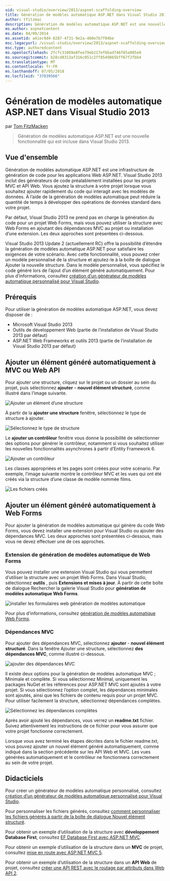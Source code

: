 ```yaml
---
uid: visual-studio/overview/2013/aspnet-scaffolding-overview
title: Génération de modèles automatique ASP.NET dans Visual Studio 2013 | Microsoft Docs
author: tfitzmac
description: Génération de modèles automatique ASP.NET est une nouvelle fonctionnalité qui est incluse dans Visual Studio 2013.
ms.author: aspnetcontent
ms.date: 04/09/2014
ms.assetid: a41ec9d4-8287-4f31-9e2a-460e7b7f04be
msc.legacyurl: /visual-studio/overview/2013/aspnet-scaffolding-overview
msc.type: authoredcontent
ms.openlocfilehash: 2fcfc31069e8fee79eb217ef6bad746f85a085e0
ms.sourcegitcommit: b28cd0313af316c051c2ff8549865bff67f2fbb4
ms.translationtype: MT
ms.contentlocale: fr-FR
ms.lasthandoff: 07/05/2018
ms.locfileid: "37839566"
---
```

<a name="aspnet-scaffolding-in-visual-studio-2013"></a>Génération de modèles automatique ASP.NET dans Visual Studio 2013
====================
par [Tom FitzMacken](https://github.com/tfitzmac)

> Génération de modèles automatique ASP.NET est une nouvelle fonctionnalité qui est incluse dans Visual Studio 2013.


## <a name="overview"></a>Vue d'ensemble

Génération de modèles automatique ASP.NET est une infrastructure de génération de code pour les applications Web ASP.NET. Visual Studio 2013 inclut des générateurs de code préalablement installées pour les projets MVC et API Web. Vous ajoutez la structure à votre projet lorsque vous souhaitez ajouter rapidement du code qui interagit avec les modèles de données. À l’aide de la génération de modèles automatique peut réduire la quantité de temps à développer des opérations de données standard dans votre projet.

Par défaut, Visual Studio 2013 ne prend pas en charge la génération du code pour un projet Web Forms, mais vous pouvez utiliser la structure avec Web Forms en ajoutant des dépendances MVC au projet ou installation d’une extension. Les deux approches sont présentées ci-dessous.

Visual Studio 2013 Update 2 (actuellement RC) offre la possibilité d’étendre la génération de modèles automatique ASP.NET pour satisfaire les exigences de votre scénario. Avec cette fonctionnalité, vous pouvez créer un modèle personnalisé de la structure et ajoutez-le à la boîte de dialogue Ajouter la nouvelle structure. Dans le modèle personnalisé, vous spécifiez le code généré lors de l’ajout d’un élément généré automatiquement. Pour plus d’informations, consultez [création d’un générateur de modèles automatique personnalisé pour Visual Studio](https://go.microsoft.com/fwlink/p/?LinkId=395029).

## <a name="prerequisites"></a>Prérequis

Pour utiliser la génération de modèles automatique ASP.NET, vous devez disposer de :

- Microsoft Visual Studio 2013
- Outils de développement Web (partie de l’installation de Visual Studio 2013 par défaut)
- ASP.NET Web Frameworks et outils 2013 (partie de l’installation de Visual Studio 2013 par défaut)

## <a name="add-a-scaffolded-item-to-mvc-or-web-api"></a>Ajouter un élément généré automatiquement à MVC ou Web API

Pour ajouter une structure, cliquez sur le projet ou un dossier au sein du projet, puis sélectionnez **ajouter** – **nouvel élément structuré**, comme illustré dans l’image suivante.

![Ajouter un élément d’une structure](aspnet-scaffolding-overview/_static/image1.png)

À partir de la **ajouter une structure** fenêtre, sélectionnez le type de structure à ajouter.

![Sélectionnez le type de structure](aspnet-scaffolding-overview/_static/image2.png)

Le **ajouter un contrôleur** fenêtre vous donne la possibilité de sélectionner des options pour générer le contrôleur, notamment si vous souhaitez utiliser les nouvelles fonctionnalités asynchrones à partir d’Entity Framework 6.

![Ajouter un contrôleur](aspnet-scaffolding-overview/_static/image3.png)

Les classes appropriées et les pages sont créées pour votre scénario. Par exemple, l’image suivante montre le contrôleur MVC et les vues qui ont été créés via la structure d’une classe de modèle nommée films.

![Les fichiers créés](aspnet-scaffolding-overview/_static/image4.png)

## <a name="add-a-scaffolded-item-to-web-forms"></a>Ajouter un élément généré automatiquement à Web Forms

Pour ajouter la génération de modèles automatique qui génère du code Web Forms, vous devez installer une extension pour Visual Studio ou ajouter des dépendances MVC. Les deux approches sont présentées ci-dessous, mais vous ne devez effectuer une de ces approches.

### <a name="web-forms-scaffolding-extension"></a>Extension de génération de modèles automatique de Web Forms

Vous pouvez installer une extension Visual Studio qui vous permettent d’utiliser la structure avec un projet Web Forms. Dans Visual Studio, sélectionnez **outils** , puis **Extensions et mises à jour**. À partir de cette boîte de dialogue Rechercher la galerie Visual Studio pour **génération de modèles automatique Web Forms**.

![installer les formulaires web génération de modèles automatique](aspnet-scaffolding-overview/_static/image5.png)

Pour plus d’informations, consultez [génération de modèles automatique Web Forms](https://go.microsoft.com/fwlink/p/?LinkId=396478).

### <a name="mvc-dependencies"></a>Dépendances MVC

Pour ajouter des dépendances MVC, sélectionnez **ajouter** - **nouvel élément structuré**. Dans la fenêtre Ajouter une structure, sélectionnez **des dépendances MVC**, comme illustré ci-dessous.

![ajouter des dépendances MVC](aspnet-scaffolding-overview/_static/image6.png)

Il existe deux options pour la génération de modèles automatique MVC ; Minimale et complète. Si vous sélectionnez Minimal, uniquement les packages NuGet et les références pour ASP.NET MVC sont ajoutés à votre projet. Si vous sélectionnez l’option complet, les dépendances minimales sont ajoutés, ainsi que les fichiers de contenu requis pour un projet MVC. Pour utiliser facilement la structure, sélectionnez dépendances complètes.

![Sélectionnez les dépendances complètes](aspnet-scaffolding-overview/_static/image7.png)

Après avoir ajouté les dépendances, vous verrez un **readme.txt** fichier. Suivez attentivement les instructions de ce fichier pour vous assurer que votre projet fonctionne correctement.

Lorsque vous avez terminé les étapes décrites dans le fichier readme.txt, vous pouvez ajouter un nouvel élément généré automatiquement, comme indiqué dans la section précédente sur les API Web et MVC. Les vues générées automatiquement et le contrôleur ne fonctionnera correctement au sein de votre projet.

## <a name="tutorials"></a>Didacticiels

Pour créer un générateur de modèles automatique personnalisé, consultez [création d’un générateur de modèles automatique personnalisé pour Visual Studio](https://go.microsoft.com/fwlink/p/?LinkId=395029).

Pour personnaliser les fichiers générés, consultez [comment personnaliser les fichiers générés à partir de la boîte de dialogue Nouvel élément structuré](https://blogs.msdn.com/b/webdev/archive/2013/12/26/how-to-customize-the-generated-files-from-the-new-scaffolded-item-dialog.aspx).

Pour obtenir un exemple d’utilisation de la structure avec **développement Database First**, consultez [EF Database First avec ASP.NET MVC](../../../mvc/overview/getting-started/database-first-development/setting-up-database.md).

Pour obtenir un exemple d’utilisation de la structure dans un **MVC** de projet, consultez [mise en route avec ASP.NET MVC 5](../../../mvc/overview/getting-started/introduction/getting-started.md).

Pour obtenir un exemple d’utilisation de la structure dans un **API Web** de projet, consultez [créer une API REST avec le routage par attributs dans Web API 2](../../../web-api/overview/web-api-routing-and-actions/create-a-rest-api-with-attribute-routing.md).
